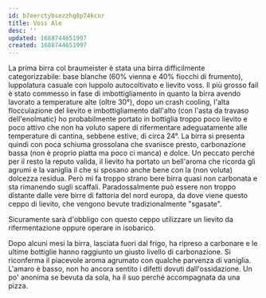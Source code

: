 ```yaml
---
id: b7eerctybsezzhg8p74kcnr
title: Voss Ale
desc: ''
updated: 1688744651997
created: 1688744651997
---
```

La prima birra col braumeister è stata una birra difficilmente categorizzabile: base blanche (60% vienna e 40% fiocchi di frumento), luppolatura casuale con luppolo autocoltivato e lievito voss. 
Il più grosso fail è stato commesso in fase di imbottigliamento in quanto la birra avendo lavorato a temperature alte (oltre 30°), dopo un crash cooling, l'alta flocculazione del lievito e imbottigliamento dall'alto (con l'asta da travaso dell'enolmatic) ho probabilmente portato in bottiglia troppo poco lievito e poco attivo che non ha voluto sapere di rifermentare adeguatamente alle temperature di cantina, sebbene estive, di circa 24°. La birra si presenta quindi con poca schiuma grossolana che svanisce presto, carbonazione bassa (non è proprio piatta ma poco ci manca) e dolce. Un peccato perché per il resto la reputo valida, il lievito ha portato un bell'aroma che ricorda gli agrumi e la vaniglia il che si sposano anche bene con la (non voluta) dolcezza residua. Però mi fa troppo strano bere birra quasi non carbonata e sta rimanendo sugli scaffali.
Paradossalmente può essere non troppo distante dalle vere birre di fattoria del nord europa, da dove viene questo ceppo di lievito, che vengono bevute tradizionalmente "sgasate".

Sicuramente sarà d'obbligo con questo ceppo utilizzare un lievito da rifermentazione oppure operare in isobarico.

Dopo alcuni mesi la birra, lasciata fuori dal frigo, ha ripreso a carbonare e le ultime bottiglie hanno raggiunto un giusto livello di carbonazione. Si riconferma il piacevole aroma agrumato con qualche parvenza di vaniglia. L'amaro è basso, non ho ancora sentito i difetti dovuti dall'ossidazione. Un po' anonima se bevuta da sola, ha il suo perché accompagnata da una pizza.


